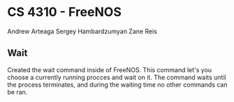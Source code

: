 # CS 4310 - FreeNOS
Andrew Arteaga
Sergey Hambardzumyan
Zane Reis
## Wait
Created the wait command inside of FreeNOS. This command let's you choose a currently running procces and wait on it. The command waits until the process terminates, and during the waiting time no other commands can be ran.
